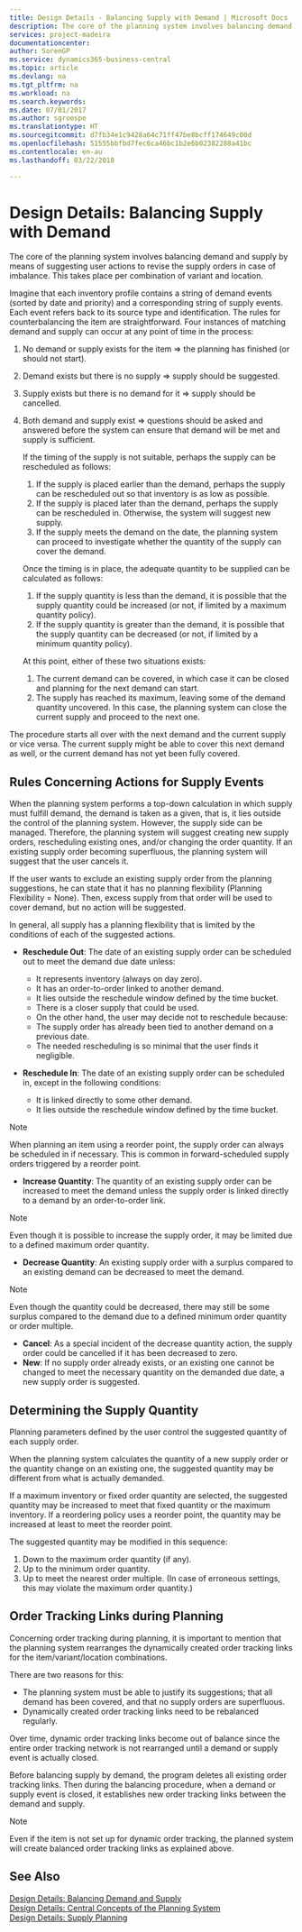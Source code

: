 ```yaml
---
title: Design Details - Balancing Supply with Demand | Microsoft Docs
description: The core of the planning system involves balancing demand and supply by means of suggesting user actions to revise the supply orders in case of imbalance. This takes place per combination of variant and location.
services: project-madeira
documentationcenter: 
author: SorenGP
ms.service: dynamics365-business-central
ms.topic: article
ms.devlang: na
ms.tgt_pltfrm: na
ms.workload: na
ms.search.keywords: 
ms.date: 07/01/2017
ms.author: sgroespe
ms.translationtype: HT
ms.sourcegitcommit: d7fb34e1c9428a64c71ff47be8bcff174649c00d
ms.openlocfilehash: 51555bbfbd7fec6ca46bc1b2e6b02382288a41bc
ms.contentlocale: en-au
ms.lasthandoff: 03/22/2018

---
```

# <a name="design-details-balancing-supply-with-demand"></a>Design Details: Balancing Supply with Demand
The core of the planning system involves balancing demand and supply by means of suggesting user actions to revise the supply orders in case of imbalance. This takes place per combination of variant and location.  
  
Imagine that each inventory profile contains a string of demand events (sorted by date and priority) and a corresponding string of supply events. Each event refers back to its source type and identification. The rules for counterbalancing the item are straightforward. Four instances of matching demand and supply can occur at any point of time in the process:  
  
1. No demand or supply exists for the item => the planning has finished (or should not start).  
2. Demand exists but there is no supply => supply should be suggested.  
3. Supply exists but there is no demand for it => supply should be cancelled.  
4. Both demand and supply exist => questions should be asked and answered before the system can ensure that demand will be met and supply is sufficient.  
  
     If the timing of the supply is not suitable, perhaps the supply can be rescheduled as follows:  
  
    1.  If the supply is placed earlier than the demand, perhaps the supply can be rescheduled out so that inventory is as low as possible.  
    2.  If the supply is placed later than the demand, perhaps the supply can be rescheduled in. Otherwise, the system will suggest new supply.  
    3.  If the supply meets the demand on the date, the planning system can proceed to investigate whether the quantity of the supply can cover the demand.  
  
     Once the timing is in place, the adequate quantity to be supplied can be calculated as follows:  
  
    1.  If the supply quantity is less than the demand, it is possible that the supply quantity could be increased (or not, if limited by a maximum quantity policy).  
    2.  If the supply quantity is greater than the demand, it is possible that the supply quantity can be decreased (or not, if limited by a minimum quantity policy).  
  
     At this point, either of these two situations exists:  
  
    1.  The current demand can be covered, in which case it can be closed and planning for the next demand can start.  
    2.  The supply has reached its maximum, leaving some of the demand quantity uncovered. In this case, the planning system can close the current supply and proceed to the next one.  
  
 The procedure starts all over with the next demand and the current supply or vice versa. The current supply might be able to cover this next demand as well, or the current demand has not yet been fully covered.  
  
## <a name="rules-concerning-actions-for-supply-events"></a>Rules Concerning Actions for Supply Events  
When the planning system performs a top-down calculation in which supply must fulfill demand, the demand is taken as a given, that is, it lies outside the control of the planning system. However, the supply side can be managed. Therefore, the planning system will suggest creating new supply orders, rescheduling existing ones, and/or changing the order quantity. If an existing supply order becoming superfluous, the planning system will suggest that the user cancels it.  
  
If the user wants to exclude an existing supply order from the planning suggestions, he can state that it has no planning flexibility (Planning Flexibility = None). Then, excess supply from that order will be used to cover demand, but no action will be suggested.  
  
In general, all supply has a planning flexibility that is limited by the conditions of each of the suggested actions.  
  
-   **Reschedule Out**: The date of an existing supply order can be scheduled out to meet the demand due date unless:  
  
    -   It represents inventory (always on day zero).  
    -   It has an order-to-order linked to another demand.  
    -   It lies outside the reschedule window defined by the time bucket.  
    -   There is a closer supply that could be used.  
    -   On the other hand, the user may decide not to reschedule because:  
    -   The supply order has already been tied to another demand on a previous date.  
    -   The needed rescheduling is so minimal that the user finds it negligible.  
  
-   **Reschedule In**: The date of an existing supply order can be scheduled in, except in the following conditions:  
  
    -   It is linked directly to some other demand.  
    -   It lies outside the reschedule window defined by the time bucket.  
  
> [!NOTE]  
>  When planning an item using a reorder point, the supply order can always be scheduled in if necessary. This is common in forward-scheduled supply orders triggered by a reorder point.  
  
-   **Increase Quantity**: The quantity of an existing supply order can be increased to meet the demand unless the supply order is linked directly to a demand by an order-to-order link.  
  
> [!NOTE]  
>  Even though it is possible to increase the supply order, it may be limited due to a defined maximum order quantity.  
  
-   **Decrease Quantity**: An existing supply order with a surplus compared to an existing demand can be decreased to meet the demand.  
  
> [!NOTE]  
>  Even though the quantity could be decreased, there may still be some surplus compared to the demand due to a defined minimum order quantity or order multiple.  
  
-   **Cancel**: As a special incident of the decrease quantity action, the supply order could be cancelled if it has been decreased to zero.  
-   **New**: If no supply order already exists, or an existing one cannot be changed to meet the necessary quantity on the demanded due date, a new supply order is suggested.  
  
## <a name="determining-the-supply-quantity"></a>Determining the Supply Quantity  
Planning parameters defined by the user control the suggested quantity of each supply order.  
  
When the planning system calculates the quantity of a new supply order or the quantity change on an existing one, the suggested quantity may be different from what is actually demanded.  
  
If a maximum inventory or fixed order quantity are selected, the suggested quantity may be increased to meet that fixed quantity or the maximum inventory. If a reordering policy uses a reorder point, the quantity may be increased at least to meet the reorder point.  
  
 The suggested quantity may be modified in this sequence:  
  
1. Down to the maximum order quantity (if any).  
2. Up to the minimum order quantity.  
3. Up to meet the nearest order multiple. (In case of erroneous settings, this may violate the maximum order quantity.)  
  
## <a name="order-tracking-links-during-planning"></a>Order Tracking Links during Planning  
Concerning order tracking during planning, it is important to mention that the planning system rearranges the dynamically created order tracking links for the item/variant/location combinations.  
  
There are two reasons for this:  
  
-   The planning system must be able to justify its suggestions; that all demand has been covered, and that no supply orders are superfluous.  
-   Dynamically created order tracking links need to be rebalanced regularly.  
  
Over time, dynamic order tracking links become out of balance since the entire order tracking network is not rearranged until a demand or supply event is actually closed.  
  
Before balancing supply by demand, the program deletes all existing order tracking links. Then during the balancing procedure, when a demand or supply event is closed, it establishes new order tracking links between the demand and supply.  
  
> [!NOTE]  
>  Even if the item is not set up for dynamic order tracking, the planned system will create balanced order tracking links as explained above.  
  
## <a name="see-also"></a>See Also  
[Design Details: Balancing Demand and Supply](design-details-balancing-demand-and-supply.md)   
[Design Details: Central Concepts of the Planning System](design-details-central-concepts-of-the-planning-system.md)   
[Design Details: Supply Planning](design-details-supply-planning.md)
